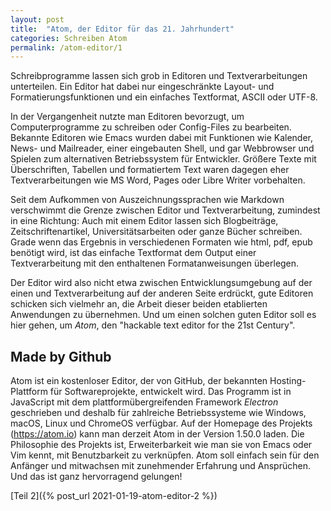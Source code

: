 ```yaml
---
layout: post
title:  "Atom, der Editor für das 21. Jahrhundert"
categories: Schreiben Atom
permalink: /atom-editor/1
---
```


Schreibprogramme lassen sich grob in Editoren und Textverarbeitungen unterteilen. Ein Editor hat dabei nur eingeschränkte Layout- und Formatierungsfunktionen und ein einfaches Textformat, ASCII oder UTF-8.

In der Vergangenheit nutzte man Editoren bevorzugt, um Computerprogramme zu schreiben oder Config-Files zu bearbeiten. Bekannte Editoren wie Emacs wurden dabei mit Funktionen wie Kalender, News- und Mailreader, einer eingebauten Shell, und gar Webbrowser und Spielen zum alternativen Betriebssystem für Entwickler. Größere Texte mit Überschriften, Tabellen und formatiertem Text waren dagegen eher Textverarbeitungen wie MS Word, Pages oder Libre Writer vorbehalten.

Seit dem Aufkommen von Auszeichnungssprachen wie Markdown verschwimmt die Grenze zwischen Editor und Textverarbeitung, zumindest in eine Richtung: Auch mit einem Editor lassen sich Blogbeiträge, Zeitschriftenartikel, Universitätsarbeiten oder ganze Bücher schreiben. Grade wenn das Ergebnis in verschiedenen Formaten wie html, pdf, epub benötigt wird, ist das einfache Textformat dem Output einer Textverarbeitung mit den enthaltenen Formatanweisungen überlegen.

Der Editor wird also nicht etwa zwischen Entwicklungsumgebung auf der einen und Textverarbeitung auf der anderen Seite erdrückt, gute Editoren schicken sich vielmehr an, die Arbeit dieser beiden etablierten Anwendungen zu übernehmen. Und um einen solchen guten Editor soll es hier gehen, um *Atom*, den "hackable text editor for the 21st Century".

## Made by Github
Atom ist ein kostenloser Editor, der von GitHub, der bekannten Hosting-Plattform für Softwareprojekte, entwickelt wird. Das Programm ist in JavaScript mit dem plattformübergreifenden Framework _Electron_ geschrieben und deshalb für zahlreiche Betriebssysteme wie Windows, macOS, Linux und ChromeOS verfügbar. Auf der Homepage des Projekts (https://atom.io) kann man derzeit Atom in der Version 1.50.0 laden. Die Philosophie des Projekts ist, Erweiterbarkeit wie man sie von Emacs oder Vim kennt, mit Benutzbarkeit zu verknüpfen. Atom soll einfach sein für den Anfänger und mitwachsen mit zunehmender Erfahrung und Ansprüchen. Und das ist ganz hervorragend gelungen!

[Teil 2]({% post_url 2021-01-19-atom-editor-2 %})

